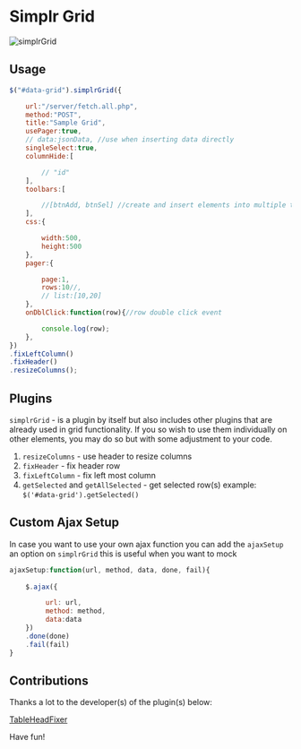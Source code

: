 Simplr Grid
===========
![simplrGrid](https://raw.githubusercontent.com/samweru/simplr-grid/master/img/simplrGrid-min.png)

## Usage

```js
$("#data-grid").simplrGrid({

    url:"/server/fetch.all.php",
    method:"POST",
    title:"Sample Grid",
    usePager:true,
    // data:jsonData, //use when inserting data directly
    singleSelect:true,
    columnHide:[

        // "id"
    ],
    toolbars:[

        //[btnAdd, btnSel] //create and insert elements into multiple toolbars directly
    ],
    css:{

        width:500,
        height:500
    },
    pager:{

        page:1,
        rows:10//,
        // list:[10,20]
    },
    onDblClick:function(row){//row double click event

        console.log(row);
    },
})
.fixLeftColumn()
.fixHeader()
.resizeColumns();
```

## Plugins

`simplrGrid` - is a plugin by itself but also includes other plugins that are already used in grid functionality. If you so wish to use them individually on other elements, you may do so but with some adjustment to your code.

1. `resizeColumns` - use header to resize columns
2. `fixHeader` - fix header row
3. `fixLeftColumn` - fix left most column
4. `getSelected` and `getAllSelected` - get selected row(s) example: `$('#data-grid').getSelected()`

## Custom Ajax Setup

In case you want to use your own ajax function you can add the `ajaxSetup` an option on `simplrGrid` this is useful when you want to mock

```js
ajaxSetup:function(url, method, data, done, fail){
            
    $.ajax({

         url: url,
         method: method,
         data:data
    })
    .done(done)
    .fail(fail)
}
```

## Contributions

Thanks a lot to the developer(s) of the plugin(s) below: 

[TableHeadFixer](https://github.com/lai32290/TableHeadFixer)

Have fun!
